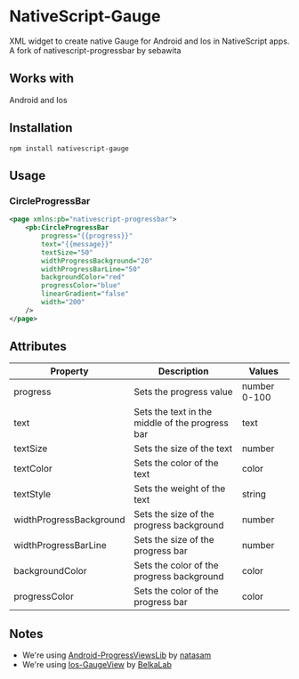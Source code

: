 # NativeScript-Gauge
XML widget to create native Gauge for Android and Ios in NativeScript apps.
A fork of nativescript-progressbar by sebawita

## Works with
Android and Ios

## Installation
`npm install nativescript-gauge`


## Usage

### CircleProgressBar

```XML
<page xmlns:pb="nativescript-progressbar">
    <pb:CircleProgressBar
        progress="{{progress}}"
        text="{{message}}"
        textSize="50"
        widthProgressBackground="20"
        widthProgressBarLine="50"
        backgroundColor="red"
        progressColor="blue"
        linearGradient="false"
        width="200"
    />
</page>
```



## Attributes

| Property                | Description                                     | Values       |
|-------------------------|-------------------------------------------------|--------------|
| progress                | Sets the progress value                         | number 0-100 |
| text                    | Sets the text in the middle of the progress bar | text         |
| textSize                | Sets the size of the text                       | number       |
| textColor               | Sets the color of the text                      | color        |
| textStyle               | Sets the weight of the text                     | string       |
| widthProgressBackground | Sets the size of the progress background        | number       |
| widthProgressBarLine    | Sets the size of the progress bar               | number       |
| backgroundColor         | Sets the color of the progress background       | color        |
| progressColor           | Sets the color of the progress bar              | color        |

               

## Notes
- We're using [Android-ProgressViewsLib](https://android-arsenal.com/details/1/3186) by [natasam](https://android-arsenal.com/user/natasam)
- We're using [Ios-GaugeView](https://github.com/BelkaLab/GaugeView) by [BelkaLab](https://github.com/BelkaLab)
